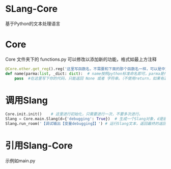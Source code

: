 # SLang-Core
基于Python的文本处理语言

# Core
Core 文件夹下的 functions.py 可以修改以添加新的功能，格式如最上方注释
```python
@Core.other.get_reg().reg('这里写函数名，不需要和下面的那个函数名一样，可以是中文', 1, '这里写函数简介，在启动时会列出')  # 第二个参数数字是参数个数，没啥用，不会妨碍被调用。
def name(parma:list, _dict: dict):  # name按照python标准命名即可，parma是传入的参数，按顺序传入，都是文本。_dict是当前运行的字典，一个Slang对象有唯一一个，可以修改或读取。
    pass  #在这里写下你的代码，只能返回 None 或者 字符串。（不使用return，如果有返回值，返回return时需要返回字符串，否则会报错）
```

# 调用Slang
```python
Core.init.init()    # 这里进行初始化，只需要进行一次，不要多次进行。
Slang = Core.main.Slang(d={'debugging': True})  # 生成一个Slang对象，d是欲处理字典，只有本对象可以访问
Slang.run_room('【调试输出【变量debugging】】') # 运行Slang文本，返回最终的返回值。
```

# 引用Slang-Core
示例如main.py
